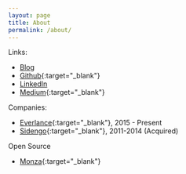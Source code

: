 ```yaml
---
layout: page
title: About
permalink: /about/
---
```


Links:

- [Blog](https://gabrielgarza.github.io/)
- [Github](https://github.com/gabrielgarza){:target="_blank"}
- [LinkedIn](https://www.linkedin.com/in/garzagabriel/)
- [Medium](https://medium.com/@gabogarza){:target="_blank"}

Companies:

- [Everlance](https://everlance.com){:target="_blank"}, 2015 - Present
- [Sidengo](https://sidengo.com){:target="_blank"}, 2011-2014 (Acquired)

Open Source

- [Monza](https://github.com/gabrielgarza/monza){:target="_blank"}

